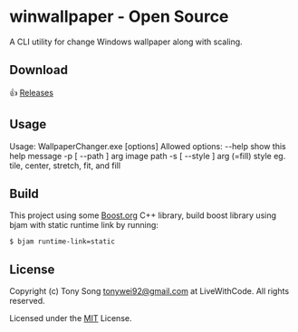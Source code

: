 # winwallpaper - Open  Source
A CLI utility for change Windows wallpaper along with scaling.


## Download
:+1: [Releases](releases)

## Usage
Usage: WallpaperChanger.exe [options]
Allowed options:
  --help                     show this help message
  -p [ --path ] arg          image path
  -s [ --style ] arg (=fill) style eg. tile, center, stretch, fit, and fill

## Build
This project using some [Boost.org](https://www.boost.org) C++ library, build boost library using bjam with static runtime link by running:
```
$ bjam runtime-link=static
```

## License
Copyright (c) Tony Song [tonywei92@gmail.com](mailto:tonywei92@gmail.com) at LiveWithCode. All rights reserved.

Licensed under the [MIT](LICENSE.txt) License.
